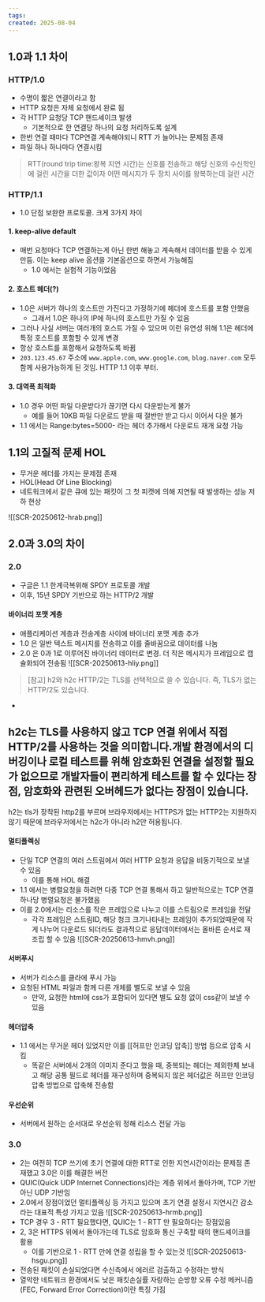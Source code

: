 ```yaml
---
tags: 
created: 2025-08-04
---
```

## 1.0과 1.1 차이
### HTTP/1.0
- 수명이 짧은 연결이라고 함
- HTTP 요청은 자체 요청에서 완료 됨
- 각 HTTP 요청당 TCP 핸드셰이크 발생
	- 기본적으로 한 연결당 하나의 요청 처리하도록 설계
- 한번 연결 때마다 TCP연결 계속해야되니 RTT 가 늘어나는 문제점 존재
- 파일 하나 하나마다 연결시킴
> RTT(round trip time:왕복 지연 시간)는 신호를 전송하고 해당 신호의 수신학인에 걸린 시간을 더한 값이자 어떤 메시지가 두 장치 사이를 왕복하는데 걸린 시간

### HTTP/1.1
- 1.0 단점 보완한 프로토콜. 크게 3가지 차이
#### 1. keep-alive default
- 매번 요청마다 TCP 연결하는게 아닌 한번 해놓고 계속해서 데이터를 받을 수 있게 만듬. 이는 keep alive 옵션을 기본옵션으로 하면서 가능해짐
	- 1.0 에서는 실험적 기능이었음
#### 2. 호스트 헤더(?)
- 1.0은 서버가 하나의 호스트만 가진다고 가정하기에 헤더에 호스트를 포함 안했음
	- 그래서 1.0은 하나의 IP에 하나의 호스트만 가질 수 있음
- 그러나 사실 서버는 여러개의 호스트 가질 수 있으며 이런 유연성 위해 1.1은 헤더에 특정 호스트를 포함할 수 있게 변경
- 항상 호스트를 포함해서 요청하도록 바뀜
- `203.123.45.67` 주소에 `www.apple.com`, `www.google.com`, `blog.naver.com` 모두 함께 사용가능하게 된 것임. HTTP 1.1 이후 부터.
#### 3. 대역폭 최적화
- 1.0 경우 어떤 파일 다운받다가 끊기면 다시 다운받는게 불가
	- 예를 들어 10KB 파일 다운로드 받을 때 절반만 받고 다시 이어서 다운 불가
- 1.1 에서는 Range:bytes=5000- 라는 헤더 추가해서 다운로드 재개 요청 가능
## 1.1의 고질적 문제 HOL
- 무거운 헤더를 가지는 문제점 존재
- HOL(Head Of Line Blocking)
- 네트워크에서 같은 큐에 있는 패킷이 그 첫 피캣에 의해 지연될 때 발생하는 성능 저하 현상

![[SCR-20250612-hrab.png]]

## 2.0과 3.0의 차이
### 2.0
- 구글은 1.1 한계극복위해 SPDY 프로토콜 개발
- 이후, 15년 SPDY 기반으로 하는 HTTP/2 개발
#### 바이너리 포맷 계층

- 애플리케이션 계층과 전송계층 사이에 바이너리 포맷 계층 추가
- 1.0 은 일반 텍스트 메시지를 전송하고 이를 줄바꿈으로 데이터를 나눔
- 2.0 은 0과 1로 이루어진 바이너리 데이터로 변경. 더 작은 메시지가 프레임으로 캡슐화되어 전송됨
![[SCR-20250613-hliy.png]]
>[참고] h2와 h2c
HTTP/2는 TLS를 선택적으로 쓸 수 있습니다. 즉, TLS가 없는 HTTP/2도 있습니다.
-
h2c는 TLS를 사용하지 않고 TCP 연결 위에서 직접 HTTP/2를 사용하는 것을 의미합니다.개발
환경에서의 디버깅이나 로컬 테스트를 위해 암호화된 연결을 설정할 필요가 없으므로 개발자들이
편리하게 테스트를 할 수 있다는 장점, 암호화와 관련된 오버헤드가 없다는 장점이 있습니다.
-
h2는 tls가 장착된 http2를 부르며 브라우저에서는 HTTPS가 없는 HTTP2는 지원하지 않기 때문에
브라우저에서는 h2c가 아니라 h2만 허용됩니다.
#### 멀티플렉싱
- 단일 TCP 연결의 여러 스트림에서 여러 HTTP 요청과 응답을 비동기적으로 보낼 수 있음
	- 이를 통해 HOL 해결
- 1.1 에서는 병렬요청을 하려면 다중 TCP 연결 통해서 하고 일반적으로는 TCP 연결하나당 병렬요청은 불가했음
- 이를 2.0에서는 리소스를 작은 프레임으로 나누고 이를 스트림으로 프레임을 전달
	- 각각 프레임은 스트림ID, 해당 청크 크기나타내는 프레임이 추가되었때문에 작게 나누어 다운로드 되더라도 결과적으로 응답데이터에서는 올바른 순서로 재조립 할 수 있음
![[SCR-20250613-hmvh.png]]
#### 서버푸시
- 서버가 리소스를 클라에 푸시 가능
- 요청된 HTML 파일과 함께 다른 개체를 별도로 보낼 수 있음
	- 만약, 요청한 html에 css가 포함되어 있다면 별도 요청 없이 css같이 보낼 수 있음
#### 헤더압축
- 1.1 에서는 무거운 헤더 있었지만 이를 [[허프만 인코딩 압축]] 방법 등으로 압축 시킴
	- 똑같은 서버에서 2개의 이미지 준다고 했을 때, 중복되는 헤더는 제외한체 보내고 해당 공통 필드로 헤더를 재구성하며 중복되지 않은 헤더값은 허프만 인코딩 압축 방법으로 압축해 전송함
#### 우선순위
- 서버에서 원하는 순서대로 우선순위 정해 리소스 전달 가능

### 3.0
- 2는 여전히 TCP 쓰기에 초기 연결에 대한 RTT로 인한 지연시간이라는 문제점 존재했고 3.0은 이를 해결한 버전
- QUIC(Quick UDP Internet Connections)라는 계층 위에서 돌아가며, TCP 기반아닌 UDP 기반임
- 2.0에서 장점이었던 멀티플렉싱 등 가지고 있으며 초기 연결 설정시 지연시간 감소라는 대표적 특성 가지고 있음
![[SCR-20250613-hrmb.png]]
- TCP 경우 3 - RTT 필요했다면, QUIC는 1 - RTT 만 필요하다는 장점있음
- 2, 3은 HTTPS 위에서 돌아가는데 TLS로 암호화 통신 구축할 때의 핸드셰이크를 활용
	- 이를 기반으로 1 - RTT 만에 연결 성립을 할 수 있는것
![[SCR-20250613-hsgu.png]]
- 전송된 패킷이 손실되었다면 수신측에서 에러르 검출하고 수정하는 방식
- 열악한 네트워크 환경에서도 낮은 패킷손실률 자랑하는 순방향 오류 수정 메커니즘(FEC, Forward Error Correction)이란 특징 가짐